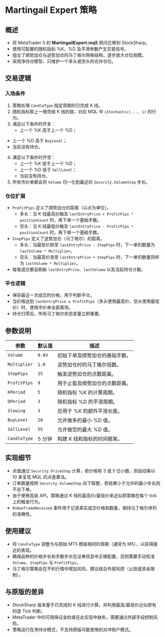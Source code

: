 # Martingail Expert 策略

## 概述
- 将 MetaTrader 5 的 **MartingailExpert.mq5** 顾问迁移到 StockSharp。
- 使用可配置的随机指标 %K、%D 及平滑参数产生交易信号。
- 组合了顺势加仓与逆势加仓的马丁格尔网格结构，逐步放大仓位规模。
- 采用净持仓模型，只维护一个多头或空头的合并仓位。

## 交易逻辑
### 入场条件
1. 策略处理 `CandleType` 指定周期的已完成 K 线。
2. 随机指标取上一根完结 K 线的值，对应 MQL 中 `iStochastic(..., 1)` 的行为。
3. 满足以下条件时开多：
   - 上一个 %K 高于上一个 %D；
  - 上一个 %D 高于 `BuyLevel`；
   - 当前没有持仓。
4. 满足以下条件时开空：
   - 上一个 %K 低于上一个 %D；
   - 上一个 %D 低于 `SellLevel`；
   - 当前没有持仓。
5. 所有市价单都会将 `Volume` 归一化到最近的 `Security.VolumeStep` 步长。

### 仓位扩展
- `ProfitPips` 定义了顺势加仓的距离（以点为单位）。
  - 多头：当 K 线最高价触及 `lastEntryPrice + ProfitPips * positionCount` 时，再下单一个基础手数。
  - 空头：当 K 线最低价触及 `lastEntryPrice - ProfitPips * positionCount` 时，再下单一个基础手数。
- `StepPips` 定义了逆势加仓（马丁格尔）的距离。
  - 多头：当最低价跌至 `lastEntryPrice - StepPips` 时，下一单的数量为 `lastVolume * Multiplier`。
  - 空头：当最高价涨至 `lastEntryPrice + StepPips` 时，下一单的数量同样为 `lastVolume * Multiplier`。
- 每笔成交都会刷新 `lastEntryPrice`、`lastVolume` 以及当前持仓计数。

### 平仓逻辑
- 保存最近一次成交的价格，用于判断平仓。
- 当价格达到 `lastEntryPrice ± ProfitPips`（多头使用最高价，空头使用最低价）时，使用市价单全部离场。
- 持仓归零后，所有马丁格尔状态变量立即重置。

## 参数说明
| 参数 | 默认值 | 描述 |
| --- | --- | --- |
| `Volume` | `0.03` | 初始下单及顺势加仓的基础手数。 |
| `Multiplier` | `1.6` | 逆势加仓时的马丁格尔倍数。 |
| `StepPips` | `25` | 触发逆势加仓的点数距离。 |
| `ProfitPips` | `9` | 用于止盈及顺势加仓的点数距离。 |
| `KPeriod` | `5` | 随机指标 %K 的计算周期。 |
| `DPeriod` | `3` | 随机指标 %D 的平滑周期。 |
| `Slowing` | `3` | 应用于 %K 的额外平滑长度。 |
| `BuyLevel` | `20` | 允许做多的最小 %D 值。 |
| `SellLevel` | `55` | 允许做空的最大 %D 值。 |
| `CandleType` | 5 分钟 | 构建 K 线和指标的时间框架。 |

## 实现细节
- 点值通过 `Security.PriceStep` 计算，若价格有 3 或 5 位小数，则自动乘以 10 来复现 MQL 的点差算法。
- 订单数量按照 `Security.VolumeStep` 向下取整，若结果小于允许的最小步长则不会下单。
- 由于使用高层 API，策略通过 K 线的最高价/最低价来近似原策略在每个 tick 上的触发行为。
- `OnOwnTradeReceived` 事件用于记录真实成交价格和数量，保持马丁格尔序列的准确性。

## 使用建议
- 将 `CandleType` 调整为与原始 MT5 模板相同的周期（通常为 M5），以获得接近的表现。
- 确保品种的价格步长和手数步长在证券信息中正确配置，否则需要手动校准 `Volume`、`StepPips` 与 `ProfitPips`。
- 马丁格尔策略会在不利行情中增加风险，建议结合外部风控（止损或资金限制）。

## 与原版的差异
- StockSharp 版本基于已完成的 K 线进行计算，并利用最高/最低价近似原有的逐 Tick 判断。
- MetaTrader 中的可用保证金检查在此实现中缺失，需要通过外部手段控制风险。
- 策略运行在净持仓模式，不支持原版可能使用的对冲账户模式。

